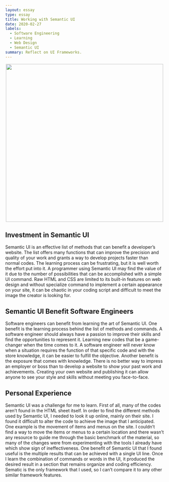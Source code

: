 ```yaml
---
layout: essay
type: essay
title: Working with Semantic UI
date: 2020-02-27
labels:
  - Software Engineering
  - Learning
  - Web Design
  - Semantic UI
summary: Reflect on UI Frameworks.
---
```


<p align='center'>  
<img src='https://c4.wallpaperflare.com/wallpaper/488/549/69/technology-internet-business-scheme-wallpaper-preview.jpg' width='500'/>
</p>

## Investment in Semantic UI
Semantic UI is an effective list of methods that can benefit a developer’s website. The list offers many functions that can improve the precision and quality of your work and grants a way to develop projects faster than normal codes. The learning process can be frustrating, but it is well worth the effort put into it. A programmer using Semantic UI may find the value of it due to the number of possibilities that can be accomplished with a simple UI command. Raw HTML and CSS are limited to its built-in features on web design and without specialize command to implement a certain appearance on your site, it can be chaotic in your coding script and difficult to meet the image the creator is looking for. 

## Semantic UI Benefit Software Engineers
Software engineers can benefit from learning the art of Semantic UI. One benefit is the learning process behind the list of methods and commands. A software engineer should always have a passion to improve their skills and find the opportunities to represent it. Learning new codes that be a game-changer when the time comes to it. A software engineer will never know when a situation requires the function of that specific code and with the store knowledge, it can be easier to fulfill the objective. Another benefit is the exposure that comes with knowledge. There is no better way to impress an employer or boss than to develop a website to show your past work and achievements. Creating your own website and publishing it can allow anyone to see your style and skills without meeting you face-to-face.

## Personal Experience
Semantic UI was a challenge for me to learn. First of all, many of the codes aren’t found in the HTML sheet itself. In order to find the different methods used by Semantic UI, I needed to look it up online, mainly on their site. I found it difficult to alter the code to achieve the image that I anticipated. One example is the movement of items and menus on the site. I couldn’t find a way to move the items or menus to a certain location and there wasn’t any resource to guide me through the basic benchmark of the material, so many of the changes were from experimenting with the tools I already have which show sign of ineffectiveness. One benefit of Semantic UI that I found useful is the multiple results that can be achieved with a single UI line. Once I learn the combination of commands or words in the UI, it produced the desired result in a section that remains organize and coding efficiency. Sematic is the only framework that I used, so I can’t compare it to any other similar framework features. 
